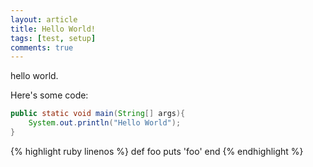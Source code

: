 ```yaml
---
layout: article
title: Hello World!
tags: [test, setup]
comments: true
---
```


hello world.

Here's some code:

```java
public static void main(String[] args){
    System.out.println("Hello World");
}    
```

{% highlight ruby linenos %}
def foo
  puts 'foo'
end
{% endhighlight %}
